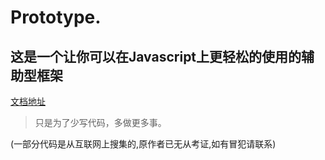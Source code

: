 # Prototype.
## 这是一个让你可以在Javascript上更轻松的使用的辅助型框架

[文档地址](document.md)

> 只是为了少写代码，多做更多事。

(一部分代码是从互联网上搜集的,原作者已无从考证,如有冒犯请联系)